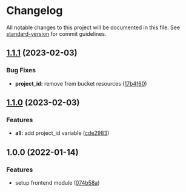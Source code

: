 # Changelog

All notable changes to this project will be documented in this file. See [standard-version](https://github.com/conventional-changelog/standard-version) for commit guidelines.

## [1.1.1](https://github.com/padok-team/terraform-google-staticfrontend/compare/v1.1.0...v1.1.1) (2023-02-03)


### Bug Fixes

* **project_id:** remove from bucket resources ([17b4f60](https://github.com/padok-team/terraform-google-staticfrontend/commit/17b4f60ed9ea4f50d0bc67896574ecb3ae0c2645))

## [1.1.0](https://github.com/padok-team/terraform-google-staticfrontend/compare/v1.0.0...v1.1.0) (2023-02-03)


### Features

* **all:** add project_id variable ([cde2983](https://github.com/padok-team/terraform-google-staticfrontend/commit/cde2983790b72cb659464903f4aa909a3600448a))

## 1.0.0 (2022-01-14)


### Features

* setup frontend module ([074b58a](https://github.com/padok-team/terraform-google-staticfrontend/commit/074b58afb32bdd3919507b64254417fe86f1e4f6))
